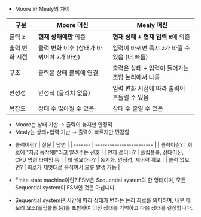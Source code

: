 - Moore 와 Mealy의 차이

| 구분       | **Moore 머신**              | **Mealy 머신**                 |
| -------- | ------------------------- | ---------------------------- |
| 출력 `z`   | **현재 상태에만** 의존            | **현재 상태 + 현재 입력 x**에 의존      |
| 출력 변화 시점 | 클럭 변화 이후 (상태가 바뀌어야 z가 바뀜) | 입력이 바뀌면 즉시 z가 바뀔 수 있음 (더 빠름) |
| 구조       | 출력은 상태 블록에 연결             | 출력은 상태 + 입력이 들어가는 조합 논리에서 나옴 |
| 안정성      | 안정적 (글리치 없음)              | 입력 변화 시점에 따라 출력이 흔들릴 수 있음    |
| 복잡도      | 상태 수 많아질 수 있음             | 상태 수 줄일 수 있음                 |

- Moore는 상태 기반 → 출력이 늦지만 안정적
- Mealy는 상태+입력 기반 → 출력이 빠르지만 민감함

* 클럭이란?
| 질문      | 답변                       |
| ------- | ------------------------ |
| 클럭이란?   | 회로에 "지금 동작해!"라고 알려주는 신호  |
| 언제 쓰이나? | 플립플롭, 상태머신, CPU 명령 타이밍 등 |
| 왜 필요하나? | 동기화, 안정성, 제어력 확보         |
| 클럭 없으면? | 회로가 제멋대로 움직여서 오류 발생 가능   |

* Finite state machine이란? 
FSM은 Sequential system의 한 형태이며, 모든 Sequential system이 FSM인 것은 아닙니다.

- Sequential system은 시간에 따라 상태가 변하는 논리 회로를 의미하며, 내부 메모리 요소(플립플롭 등)를 포함하여 이전 상태를 기억하고 다음 상태를 결정합니다.

